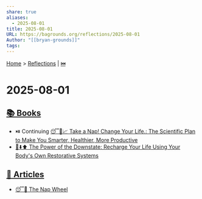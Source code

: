```yaml
---
share: true
aliases:
  - 2025-08-01
title: 2025-08-01
URL: https://bagrounds.org/reflections/2025-08-01
Author: "[[bryan-grounds]]"
tags: 
---
```

[Home](../index.md) > [Reflections](./index.md) | [⏮️](./2025-07-31.md)  
# 2025-08-01  
## [📚 Books](../books/index.md)  
- ⏯️ Continuing [😴🧠📈 Take a Nap! Change Your Life.: The Scientific Plan to Make You Smarter, Healthier, More Productive](../books/take-a-nap-change-your-life-the-scientific-plan-to-make-you-smarter-healthier-more-productive.md)  
- [🔋⬇️⬆️ The Power of the Downstate: Recharge Your Life Using Your Body's Own Restorative Systems](../books/the-power-of-the-downstate-recharge-your-life-using-your-bodys-own-restorative-systems.md)  
  
## [📄 Articles](../articles/index.md)  
- [😴🎡 The Nap Wheel](../articles/the-nap-wheel.md)